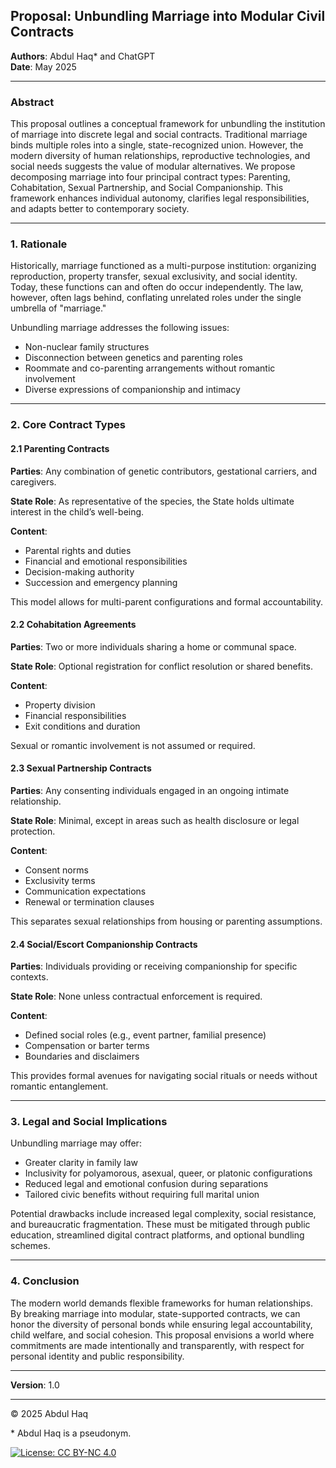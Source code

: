 ## **Proposal: Unbundling Marriage into Modular Civil Contracts**

**Authors**: Abdul Haq\* and ChatGPT  
**Date**: May 2025

---

### **Abstract**

This proposal outlines a conceptual framework for unbundling the institution of marriage into discrete legal and social contracts. Traditional marriage binds multiple roles into a single, state-recognized union. However, the modern diversity of human relationships, reproductive technologies, and social needs suggests the value of modular alternatives. We propose decomposing marriage into four principal contract types: Parenting, Cohabitation, Sexual Partnership, and Social Companionship. This framework enhances individual autonomy, clarifies legal responsibilities, and adapts better to contemporary society.

---

### **1. Rationale**

Historically, marriage functioned as a multi-purpose institution: organizing reproduction, property transfer, sexual exclusivity, and social identity. Today, these functions can and often do occur independently. The law, however, often lags behind, conflating unrelated roles under the single umbrella of "marriage."

Unbundling marriage addresses the following issues:

* Non-nuclear family structures
* Disconnection between genetics and parenting roles
* Roommate and co-parenting arrangements without romantic involvement
* Diverse expressions of companionship and intimacy

---

### **2. Core Contract Types**

#### **2.1 Parenting Contracts**

**Parties**: Any combination of genetic contributors, gestational carriers, and caregivers. 

**State Role**: As representative of the species, the State holds ultimate interest in the child’s well-being.  

**Content**:

* Parental rights and duties
* Financial and emotional responsibilities
* Decision-making authority
* Succession and emergency planning

This model allows for multi-parent configurations and formal accountability.

#### **2.2 Cohabitation Agreements**

**Parties**: Two or more individuals sharing a home or communal space.

**State Role**: Optional registration for conflict resolution or shared benefits.

**Content**:

* Property division
* Financial responsibilities
* Exit conditions and duration

Sexual or romantic involvement is not assumed or required.

#### **2.3 Sexual Partnership Contracts**

**Parties**: Any consenting individuals engaged in an ongoing intimate relationship. 

**State Role**: Minimal, except in areas such as health disclosure or legal protection. 

**Content**:

* Consent norms
* Exclusivity terms
* Communication expectations
* Renewal or termination clauses

This separates sexual relationships from housing or parenting assumptions.

#### **2.4 Social/Escort Companionship Contracts**

**Parties**: Individuals providing or receiving companionship for specific contexts.

**State Role**: None unless contractual enforcement is required.

**Content**:

* Defined social roles (e.g., event partner, familial presence)
* Compensation or barter terms
* Boundaries and disclaimers

This provides formal avenues for navigating social rituals or needs without romantic entanglement.

---

### **3. Legal and Social Implications**

Unbundling marriage may offer:

* Greater clarity in family law
* Inclusivity for polyamorous, asexual, queer, or platonic configurations
* Reduced legal and emotional confusion during separations
* Tailored civic benefits without requiring full marital union

Potential drawbacks include increased legal complexity, social resistance, and bureaucratic fragmentation. These must be mitigated through public education, streamlined digital contract platforms, and optional bundling schemes.

---

### **4. Conclusion**

The modern world demands flexible frameworks for human relationships. By breaking marriage into modular, state-supported contracts, we can honor the diversity of personal bonds while ensuring legal accountability, child welfare, and social cohesion. This proposal envisions a world where commitments are made intentionally and transparently, with respect for personal identity and public responsibility.

---

**Version**: 1.0

---
© 2025 Abdul Haq

\* Abdul Haq is a pseudonym.

[![License: CC BY-NC 4.0](https://img.shields.io/badge/License-CC%20BY--NC%204.0-lightgrey.svg)](http://creativecommons.org/licenses/by-nc/4.0/)
